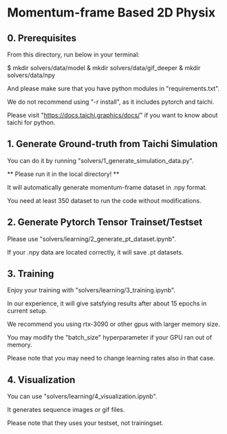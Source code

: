 # Momentum-frame Based 2D Physix


## 0. Prerequisites

From this directory, run below in your terminal:

$ mkdir solvers/data/model & mkdir solvers/data/gif_deeper & mkdir solvers/data/npy

And please make sure that you have python modules in "requirements.txt".

We do not recommend using "-r install", as it includes pytorch and taichi.

Please visit "https://docs.taichi.graphics/docs/" if you want to know about taichi for python.


## 1. Generate Ground-truth from Taichi Simulation

You can do it by running "solvers/1_generate_simulation_data.py".

** Please run it in the local directory! **

It will automatically generate momentum-frame dataset in .npy format.

You need at least 350 dataset to run the code without modifications.


## 2. Generate Pytorch Tensor Trainset/Testset

Please use "solvers/learning/2_generate_pt_dataset.ipynb".

If your .npy data are located correctly, it will save .pt datasets.


## 3. Training

Enjoy your training with "solvers/learning/3_training.ipynb".

In our experience, it will give satsfying results after about 15 epochs in current setup.

We recommend you using rtx-3090 or other gpus with larger memory size.

You may modify the "batch_size" hyperparameter if your GPU ran out of memory.

Please note that you may need to change learning rates also in that case.


## 4. Visualization

You can use "solvers/learning/4_visualization.ipynb".

It generates sequence images or gif files.

Please note that they uses your testset, not trainingset.